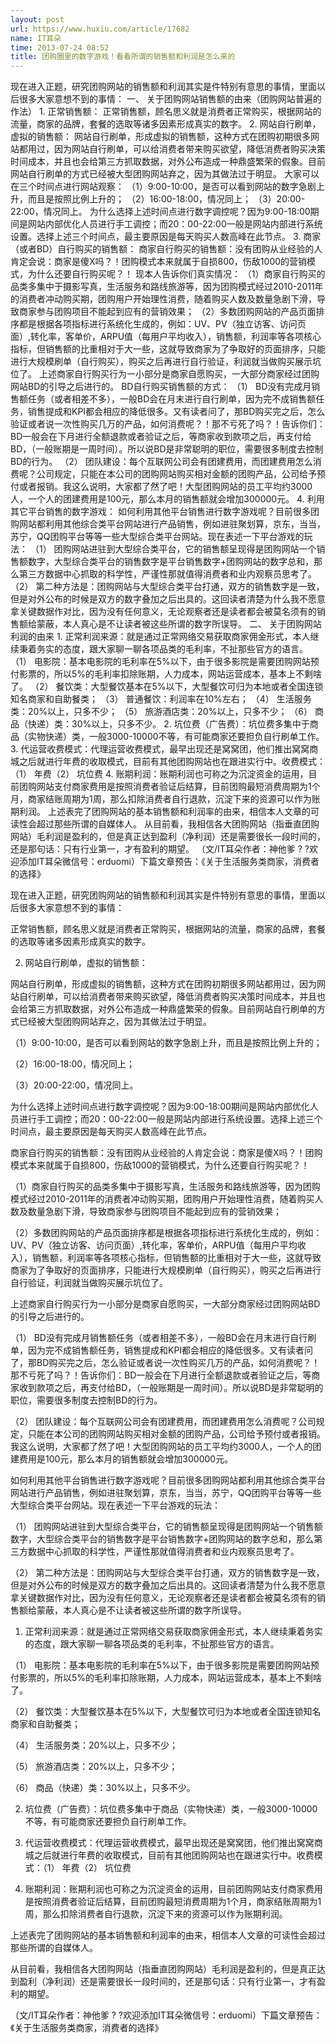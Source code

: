 ```yaml
---
layout: post
url: https://www.huxiu.com/article/17682
name: IT耳朵
time: 2013-07-24 08:52
title: 团购圈里的数字游戏！看看所谓的销售额和利润是怎么来的
---
```

现在进入正题，研究团购网站的销售额和利润其实是件特别有意思的事情，里面以后很多大家意想不到的事情： 一、 关于团购网站销售额的由来（团购网站普遍的作法） 1. 正常销售额： 正常销售额，顾名思义就是消费者正常购买，根据网站的流量，商家的品牌，套餐的选取等诸多因素形成真实的数字。 2. 网站自行刷单，虚拟的销售额： 网站自行刷单，形成虚拟的销售额，这种方式在团购初期很多网站都用过，因为网站自行刷单，可以给消费者带来购买欲望，降低消费者购买决策时间成本，并且也会给第三方抓取数据，对外公布造成一种鼎盛繁荣的假象。目前网站自行刷单的方式已经被大型团购网站弃之，因为其做法过于明显。 大家可以在三个时间点进行网站观察： （1）9:00-10:00，是否可以看到网站的数字急剧上升，而且是按照比例上升的； （2）16:00-18:00，情况同上； （3）20:00-22:00，情况同上。 为什么选择上述时间点进行数字调控呢？因为9:00-18:00期间是网站内部优化人员进行手工调控；而20：00-22:00一般是网站内部进行系统设置。选择上述三个时间点，最主要原因是每天购买人数高峰在此节点。 3. 商家（或者BD）自行购买的销售额： 商家自行购买的销售额：没有团购从业经验的人肯定会说：商家是傻X吗？！团购模式本来就属于自损800，伤敌1000的营销模式，为什么还要自行购买呢？！ 现本人告诉你们真实情况： （1）商家自行购买的品类多集中于摄影写真，生活服务和路线旅游等，因为团购模式经过2010-2011年的消费者冲动购买期，团购用户开始理性消费，随着购买人数及数量急剧下滑，导致商家参与团购项目不能起到应有的营销效果； （2）多数团购网站的产品页面排序都是根据各项指标进行系统化生成的，例如：UV、PV（独立访客、访问页面）,转化率，客单价，ARPU值（每用户平均收入），销售额，利润率等各项核心指标，但销售额的比重相对于大一些，这就导致商家为了争取好的页面排序，只能进行大规模刷单（自行购买），购买之后再进行自行验证，利润就当做购买展示坑位了。 上述商家自行购买行为一小部分是商家自愿购买，一大部分商家经过团购网站BD的引导之后进行的。 BD自行购买销售额的方式： （1） BD没有完成月销售额任务（或者相差不多），一般BD会在月末进行自行刷单，因为完不成销售额任务，销售提成和KPI都会相应的降低很多。又有读者问了，那BD购买完之后，怎么验证或者说一次性购买几万的产品，如何消费呢？！那不亏死了吗？！告诉你们：BD一般会在下月进行全额退款或者验证之后，等商家收到款项之后，再支付给BD，（一般账期是一周时间）。所以说BD是非常聪明的职位，需要很多制度去控制BD的行为。 （2） 团队建设：每个互联网公司会有团建费用，而团建费用怎么消费呢？公司规定，只能在本公司的团购网站购买相对金额的团购产品，公司给予预付或者报销。我这么说明，大家都了然了吧！大型团购网站的员工平均约3000人，一个人的团建费用是100元，那么本月的销售额就会增加300000元。 4. 利用其它平台销售的数字游戏： 如何利用其他平台销售进行数字游戏呢？目前很多团购网站都利用其他综合类平台网站进行产品销售，例如进驻聚划算，京东，当当，苏宁，QQ团购平台等等一些大型综合类平台网站。现在表述一下平台游戏的玩法： （1） 团购网站进驻到大型综合类平台，它的销售额呈现得是团购网站一个销售额数字，大型综合类平台的销售数字是平台销售数字+团购网站的数字总和，那么第三方数据中心抓取的科学性，严谨性那就值得消费者和业内观察员思考了。 （2） 第二种方法是：团购网站与大型综合类平台打通，双方的销售数字是一致，但是对外公布的时候是双方的数字叠加之后出具的。这回读者清楚为什么我不愿意拿关键数据作对比，因为没有任何意义，无论观察者还是读者都会被莫名须有的销售额给蒙蔽，本人真心是不让读者被这些所谓的数字所误导。 二、 关于团购网站利润的由来 1. 正常利润来源：就是通过正常网络交易获取商家佣金形式，本人继续秉着务实的态度，跟大家聊一聊各项品类的毛利率，不扯那些官方的语言。 （1） 电影院：基本电影院的毛利率在5%以下，由于很多影院是需要团购网站预付影票的，所以5%的毛利率扣除账期，人力成本，网站运营成本，基本上不剩啥了。 （2） 餐饮类：大型餐饮基本在5%以下，大型餐饮可归为本地或者全国连锁知名商家和自助餐类； （3） 普通餐饮：利润率在10%左右； （4） 生活服务类：20%以上，只多不少； （5） 旅游酒店类：20%以上，只多不少； （6） 商品（快递）类：30%以上，只多不少。 2. 坑位费（广告费）：坑位费多集中于商品（实物快递）类，一般3000-10000不等，有可能商家还要担负自行刷单工作。 3. 代运营收费模式：代理运营收费模式，最早出现还是窝窝团，他们推出窝窝商城之后就进行年费的收取模式，目前有其他团购网站也在跟进实行中。收费模式：（1） 年费（2） 坑位费 4. 账期利润：账期利润也可称之为沉淀资金的运用，目前团购网站支付商家费用是按照消费者验证后结算，目前团购最短消费周期为1个月，商家结账周期为1周，那么扣除消费者自行退款，沉淀下来的资源可以作为账期利润。 上述表完了团购网站的基本销售额和利润率的由来，相信本人文章的可读性会超过那些所谓的自媒体人。 从目前看，我相信各大团购网站（指垂直团购网站）毛利润是盈利的，但是真正达到盈利（净利润）还是需要很长一段时间的，还是那句话：只有行业第一，才有盈利的期望。 （文/IT耳朵作者：神他爹 ? ?欢迎添加IT耳朵微信号：erduomi）下篇文章预告：《关于生活服务类商家，消费者的选择》

现在进入正题，研究团购网站的销售额和利润其实是件特别有意思的事情，里面以后很多大家意想不到的事情：

正常销售额，顾名思义就是消费者正常购买，根据网站的流量，商家的品牌，套餐的选取等诸多因素形成真实的数字。

2. 网站自行刷单，虚拟的销售额：

网站自行刷单，形成虚拟的销售额，这种方式在团购初期很多网站都用过，因为网站自行刷单，可以给消费者带来购买欲望，降低消费者购买决策时间成本，并且也会给第三方抓取数据，对外公布造成一种鼎盛繁荣的假象。目前网站自行刷单的方式已经被大型团购网站弃之，因为其做法过于明显。

（1）9:00-10:00，是否可以看到网站的数字急剧上升，而且是按照比例上升的；

（2）16:00-18:00，情况同上；

（3）20:00-22:00，情况同上。

为什么选择上述时间点进行数字调控呢？因为9:00-18:00期间是网站内部优化人员进行手工调控；而20：00-22:00一般是网站内部进行系统设置。选择上述三个时间点，最主要原因是每天购买人数高峰在此节点。

商家自行购买的销售额：没有团购从业经验的人肯定会说：商家是傻X吗？！团购模式本来就属于自损800，伤敌1000的营销模式，为什么还要自行购买呢？！

（1）商家自行购买的品类多集中于摄影写真，生活服务和路线旅游等，因为团购模式经过2010-2011年的消费者冲动购买期，团购用户开始理性消费，随着购买人数及数量急剧下滑，导致商家参与团购项目不能起到应有的营销效果；

（2）多数团购网站的产品页面排序都是根据各项指标进行系统化生成的，例如：UV、PV（独立访客、访问页面）,转化率，客单价，ARPU值（每用户平均收入），销售额，利润率等各项核心指标，但销售额的比重相对于大一些，这就导致商家为了争取好的页面排序，只能进行大规模刷单（自行购买），购买之后再进行自行验证，利润就当做购买展示坑位了。

上述商家自行购买行为一小部分是商家自愿购买，一大部分商家经过团购网站BD的引导之后进行的。

（1） BD没有完成月销售额任务（或者相差不多），一般BD会在月末进行自行刷单，因为完不成销售额任务，销售提成和KPI都会相应的降低很多。又有读者问了，那BD购买完之后，怎么验证或者说一次性购买几万的产品，如何消费呢？！那不亏死了吗？！告诉你们：BD一般会在下月进行全额退款或者验证之后，等商家收到款项之后，再支付给BD，（一般账期是一周时间）。所以说BD是非常聪明的职位，需要很多制度去控制BD的行为。

（2） 团队建设：每个互联网公司会有团建费用，而团建费用怎么消费呢？公司规定，只能在本公司的团购网站购买相对金额的团购产品，公司给予预付或者报销。我这么说明，大家都了然了吧！大型团购网站的员工平均约3000人，一个人的团建费用是100元，那么本月的销售额就会增加300000元。

如何利用其他平台销售进行数字游戏呢？目前很多团购网站都利用其他综合类平台网站进行产品销售，例如进驻聚划算，京东，当当，苏宁，QQ团购平台等等一些大型综合类平台网站。现在表述一下平台游戏的玩法：

（1） 团购网站进驻到大型综合类平台，它的销售额呈现得是团购网站一个销售额数字，大型综合类平台的销售数字是平台销售数字+团购网站的数字总和，那么第三方数据中心抓取的科学性，严谨性那就值得消费者和业内观察员思考了。

（2） 第二种方法是：团购网站与大型综合类平台打通，双方的销售数字是一致，但是对外公布的时候是双方的数字叠加之后出具的。这回读者清楚为什么我不愿意拿关键数据作对比，因为没有任何意义，无论观察者还是读者都会被莫名须有的销售额给蒙蔽，本人真心是不让读者被这些所谓的数字所误导。

1. 正常利润来源：就是通过正常网络交易获取商家佣金形式，本人继续秉着务实的态度，跟大家聊一聊各项品类的毛利率，不扯那些官方的语言。

（1） 电影院：基本电影院的毛利率在5%以下，由于很多影院是需要团购网站预付影票的，所以5%的毛利率扣除账期，人力成本，网站运营成本，基本上不剩啥了。

（2） 餐饮类：大型餐饮基本在5%以下，大型餐饮可归为本地或者全国连锁知名商家和自助餐类；

（4） 生活服务类：20%以上，只多不少；

（5） 旅游酒店类：20%以上，只多不少；

（6） 商品（快递）类：30%以上，只多不少。

2. 坑位费（广告费）：坑位费多集中于商品（实物快递）类，一般3000-10000不等，有可能商家还要担负自行刷单工作。

3. 代运营收费模式：代理运营收费模式，最早出现还是窝窝团，他们推出窝窝商城之后就进行年费的收取模式，目前有其他团购网站也在跟进实行中。收费模式：（1） 年费（2） 坑位费

4. 账期利润：账期利润也可称之为沉淀资金的运用，目前团购网站支付商家费用是按照消费者验证后结算，目前团购最短消费周期为1个月，商家结账周期为1周，那么扣除消费者自行退款，沉淀下来的资源可以作为账期利润。

上述表完了团购网站的基本销售额和利润率的由来，相信本人文章的可读性会超过那些所谓的自媒体人。

从目前看，我相信各大团购网站（指垂直团购网站）毛利润是盈利的，但是真正达到盈利（净利润）还是需要很长一段时间的，还是那句话：只有行业第一，才有盈利的期望。

（文/IT耳朵作者：神他爹 ? ?欢迎添加IT耳朵微信号：erduomi）下篇文章预告：《关于生活服务类商家，消费者的选择》


